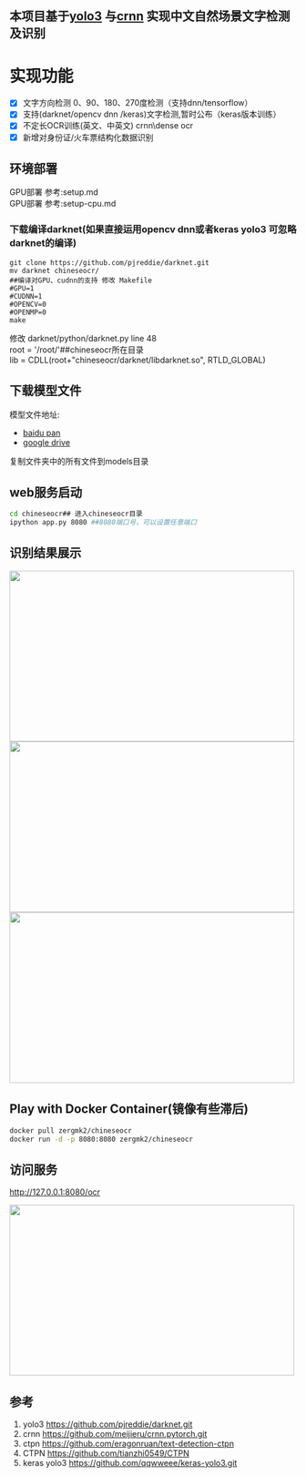 ## 本项目基于[yolo3](https://github.com/pjreddie/darknet.git) 与[crnn](https://github.com/meijieru/crnn.pytorch.git)  实现中文自然场景文字检测及识别

# 实现功能
- [x]  文字方向检测 0、90、180、270度检测（支持dnn/tensorflow） 
- [x]  支持(darknet/opencv dnn /keras)文字检测,暂时公布（keras版本训练）
- [x]  不定长OCR训练(英文、中英文) crnn\dense ocr 
- [x]  新增对身份证/火车票结构化数据识别

## 环境部署

GPU部署 参考:setup.md     
GPU部署 参考:setup-cpu.md   


### 下载编译darknet(如果直接运用opencv dnn或者keras yolo3 可忽略darknet的编译)  
```
git clone https://github.com/pjreddie/darknet.git 
mv darknet chineseocr/
##编译对GPU、cudnn的支持 修改 Makefile
#GPU=1
#CUDNN=1
#OPENCV=0
#OPENMP=0
make 
```

修改 darknet/python/darknet.py line 48    
root = '/root/'##chineseocr所在目录     
lib = CDLL(root+"chineseocr/darknet/libdarknet.so", RTLD_GLOBAL)    


## 下载模型文件   
模型文件地址:
* [baidu pan](https://pan.baidu.com/s/1gTW9gwJR6hlwTuyB6nCkzQ)
* [google drive](https://drive.google.com/drive/folders/1XiT1FLFvokAdwfE9WSUSS1PnZA34WBzy?usp=sharing)

复制文件夹中的所有文件到models目录
   

## web服务启动
``` Bash
cd chineseocr## 进入chineseocr目录
ipython app.py 8080 ##8080端口号，可以设置任意端口
```

## 识别结果展示

<img width="500" height="300" src="https://github.com/chineseocr/chineseocr/blob/master/test/train1/png"/>
<img width="500" height="300" src="https://github.com/chineseocr/chineseocr/blob/master/test/card1.png"/>
<img width="500" height="300" src="https://github.com/chineseocr/chineseocr/blob/master/test/demo2.png"/>

## Play with Docker Container(镜像有些滞后)
``` Bash
docker pull zergmk2/chineseocr
docker run -d -p 8080:8080 zergmk2/chineseocr
```

## 访问服务
http://127.0.0.1:8080/ocr

<img width="500" height="300" src="https://github.com/chineseocr/chineseocr/blob/master/test/demo1.png"/>


## 参考
1. yolo3 https://github.com/pjreddie/darknet.git   
2. crnn  https://github.com/meijieru/crnn.pytorch.git              
3. ctpn  https://github.com/eragonruan/text-detection-ctpn    
4. CTPN  https://github.com/tianzhi0549/CTPN       
5. keras yolo3 https://github.com/qqwweee/keras-yolo3.git 

